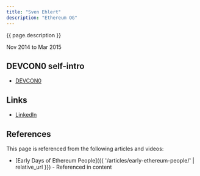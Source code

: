 ```yaml
---
title: "Sven Ehlert"
description: "Ethereum OG"
---
```


{{ page.description }}

Nov 2014 to Mar 2015

## DEVCON0 self-intro
- [DEVCON0](https://youtu.be/_BvvUlKDqp0?t=18m21s)

## Links
- [LinkedIn](https://www.linkedin.com/in/svenehlert/)

## References

This page is referenced from the following articles and videos:

- [Early Days of Ethereum People]({{ '/articles/early-ethereum-people/' | relative_url }}) - Referenced in content
